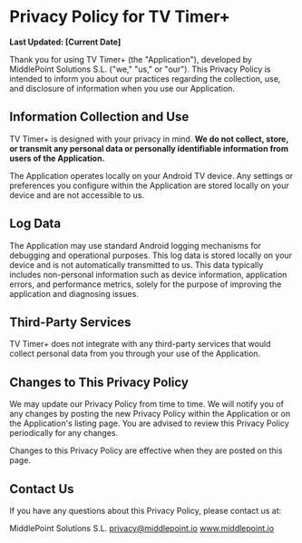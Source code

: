 # Privacy Policy for TV Timer+

**Last Updated: [Current Date]**

Thank you for using TV Timer+ (the "Application"), developed by MiddlePoint Solutions S.L. ("we," "us," or "our"). This Privacy Policy is intended to inform you about our practices regarding the collection, use, and disclosure of information when you use our Application.

## Information Collection and Use

TV Timer+ is designed with your privacy in mind. **We do not collect, store, or transmit any personal data or personally identifiable information from users of the Application.**

The Application operates locally on your Android TV device. Any settings or preferences you configure within the Application are stored locally on your device and are not accessible to us.

## Log Data

The Application may use standard Android logging mechanisms for debugging and operational purposes. This log data is stored locally on your device and is not automatically transmitted to us. This data typically includes non-personal information such as device information, application errors, and performance metrics, solely for the purpose of improving the application and diagnosing issues.

## Third-Party Services

TV Timer+ does not integrate with any third-party services that would collect personal data from you through your use of the Application.

## Changes to This Privacy Policy

We may update our Privacy Policy from time to time. We will notify you of any changes by posting the new Privacy Policy within the Application or on the Application's listing page. You are advised to review this Privacy Policy periodically for any changes.

Changes to this Privacy Policy are effective when they are posted on this page.

## Contact Us

If you have any questions about this Privacy Policy, please contact us at:

MiddlePoint Solutions S.L.
privacy@middlepoint.io
www.middlepoint.io

